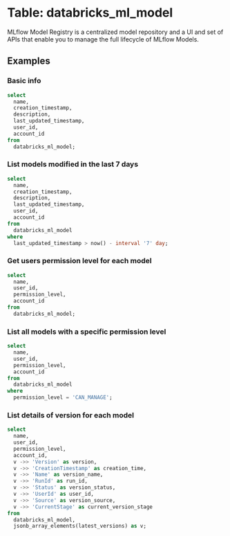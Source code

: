 # Table: databricks_ml_model

MLflow Model Registry is a centralized model repository and a UI and set of APIs that enable you to manage the full lifecycle of MLflow Models.

## Examples

### Basic info

```sql
select
  name,
  creation_timestamp,
  description,
  last_updated_timestamp,
  user_id,
  account_id
from
  databricks_ml_model;
```

### List models modified in the last 7 days

```sql
select
  name,
  creation_timestamp,
  description,
  last_updated_timestamp,
  user_id,
  account_id
from
  databricks_ml_model
where
  last_updated_timestamp > now() - interval '7' day;
```

### Get users permission level for each model

```sql
select
  name,
  user_id,
  permission_level,
  account_id
from
  databricks_ml_model;
```

### List all models with a specific permission level

```sql
select
  name,
  user_id,
  permission_level,
  account_id
from
  databricks_ml_model
where
  permission_level = 'CAN_MANAGE';
```

### List details of version for each model

```sql
select
  name,
  user_id,
  permission_level,
  account_id,
  v ->> 'Version' as version,
  v ->> 'CreationTimestamp' as creation_time,
  v ->> 'Name' as version_name,
  v ->> 'RunId' as run_id,
  v ->> 'Status' as version_status,
  v ->> 'UserId' as user_id,
  v ->> 'Source' as version_source,
  v ->> 'CurrentStage' as current_version_stage
from
  databricks_ml_model,
  jsonb_array_elements(latest_versions) as v;
```